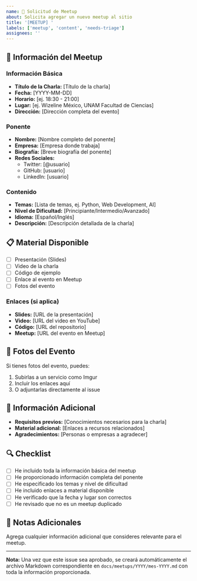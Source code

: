 ```yaml
---
name: 📅 Solicitud de Meetup
about: Solicita agregar un nuevo meetup al sitio
title: '[MEETUP] '
labels: ['meetup', 'content', 'needs-triage']
assignees: ''
---
```


## 📅 Información del Meetup

### Información Básica

- **Título de la Charla:** [Título de la charla]
- **Fecha:** [YYYY-MM-DD]
- **Horario:** [ej. 18:30 - 21:00]
- **Lugar:** [ej. Wizeline México, UNAM Facultad de Ciencias]
- **Dirección:** [Dirección completa del evento]

### Ponente

- **Nombre:** [Nombre completo del ponente]
- **Empresa:** [Empresa donde trabaja]
- **Biografía:** [Breve biografía del ponente]
- **Redes Sociales:**
  - Twitter: [@usuario]
  - GitHub: [usuario]
  - LinkedIn: [usuario]

### Contenido

- **Temas:** [Lista de temas, ej. Python, Web Development, AI]
- **Nivel de Dificultad:** [Principiante/Intermedio/Avanzado]
- **Idioma:** [Español/Inglés]
- **Descripción:** [Descripción detallada de la charla]

## 📋 Material Disponible

- [ ] Presentación (Slides)
- [ ] Video de la charla
- [ ] Código de ejemplo
- [ ] Enlace al evento en Meetup
- [ ] Fotos del evento

### Enlaces (si aplica)

- **Slides:** [URL de la presentación]
- **Video:** [URL del video en YouTube]
- **Código:** [URL del repositorio]
- **Meetup:** [URL del evento en Meetup]

## 📸 Fotos del Evento

Si tienes fotos del evento, puedes:
1. Subirlas a un servicio como Imgur
2. Incluir los enlaces aquí
3. O adjuntarlas directamente al issue

## 🎯 Información Adicional

- **Requisitos previos:** [Conocimientos necesarios para la charla]
- **Material adicional:** [Enlaces a recursos relacionados]
- **Agradecimientos:** [Personas o empresas a agradecer]

## 🔍 Checklist

- [ ] He incluido toda la información básica del meetup
- [ ] He proporcionado información completa del ponente
- [ ] He especificado los temas y nivel de dificultad
- [ ] He incluido enlaces a material disponible
- [ ] He verificado que la fecha y lugar son correctos
- [ ] He revisado que no es un meetup duplicado

## 📝 Notas Adicionales

Agrega cualquier información adicional que consideres relevante para el meetup.

---

**Nota:** Una vez que este issue sea aprobado, se creará automáticamente el archivo Markdown correspondiente en `docs/meetups/YYYY/mes-YYYY.md` con toda la información proporcionada.
